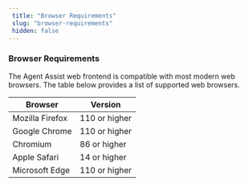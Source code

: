 ```yaml
---
 title: "Browser Requirements" 
 slug: "browser-requirements" 
 hidden: false 
---
```


### Browser Requirements

The Agent Assist web frontend  is compatible with most modern web browsers. The table below provides a list of supported web browsers.

| Browser         | Version       |
|-----------------|---------------|
| Mozilla Firefox | 110 or higher |
| Google Chrome   | 110 or higher |
| Chromium        | 86 or higher  |
| Apple Safari    | 14 or higher  |
| Microsoft Edge  | 110 or higher |
